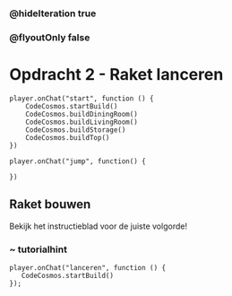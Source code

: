 ### @hideIteration true
### @flyoutOnly false
# Opdracht 2 - Raket lanceren
```block
player.onChat("start", function () {
    CodeCosmos.startBuild()
    CodeCosmos.buildDiningRoom()
    CodeCosmos.buildLivingRoom()
    CodeCosmos.buildStorage()
    CodeCosmos.buildTop()
})
```

```template
player.onChat("jump", function() {
    
})
```

## Raket bouwen
Bekijk het instructieblad voor de juiste volgorde!

### ~ tutorialhint
 ``` blocks
player.onChat("lanceren", function () {
    CodeCosmos.startBuild()
});
```